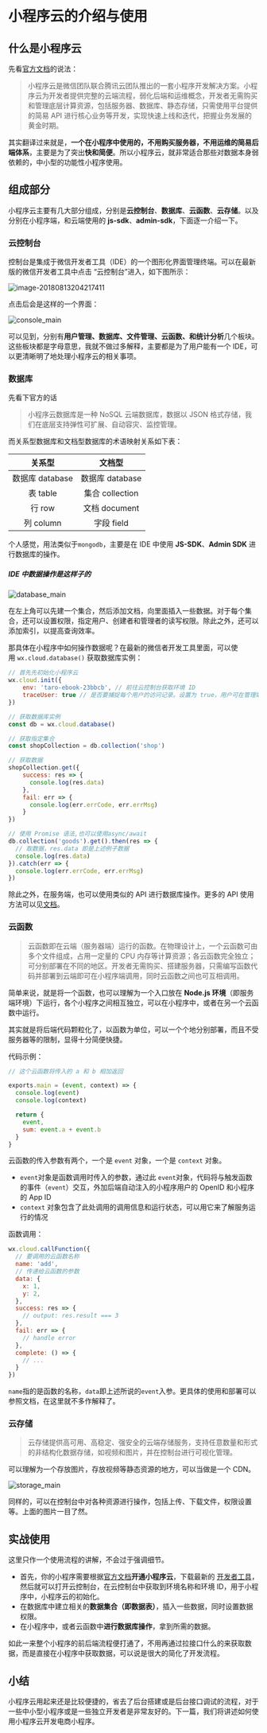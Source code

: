 # 小程序云的介绍与使用

## 什么是小程序云

先看[官方文档](https://developers.weixin.qq.com/miniprogram/dev/wxcloud/basis/getting-started.html)的说法：

> 小程序云是微信团队联合腾讯云团队推出的一套小程序开发解决方案。小程序云为开发者提供完整的云端流程，弱化后端和运维概念，开发者无需购买和管理底层计算资源，包括服务器、数据库、静态存储，只需使用平台提供的简易 API 进行核心业务等开发，实现快速上线和迭代，把握业务发展的黄金时期。

其实翻译过来就是，**一个在小程序中使用的，不用购买服务器，不用运维的简易后端体系**，主要是为了突出**快和简便**。所以小程序云，就非常适合那些对数据本身弱依赖的，中小型的功能性小程序使用。



## 组成部分

小程序云主要有几大部分组成，分别是**云控制台**、**数据库**、**云函数**、**云存储**。以及分别在小程序端，和云端使用的 **js-sdk**、**admin-sdk**，下面逐一介绍一下。



### 云控制台

控制台是集成于微信开发者工具（IDE）的一个图形化界面管理终端。可以在最新版的微信开发者工具中点击 “云控制台”进入，如下图所示：

![image-20180813204217411](https://user-gold-cdn.xitu.io/2018/9/5/165aa3854cbd6521?w=2048&h=1456&f=jpeg&s=312008)

点击后会是这样的一个界面：

![console_main](https://user-gold-cdn.xitu.io/2018/9/5/165aa3854c7847f5?w=1217&h=728&f=png&s=108501)

可以见到，分别有**用户管理、数据库、文件管理、云函数、和统计分析**几个板块。这些板块都是字母意思，我就不做过多解释，主要都是为了用户能有一个 IDE，可以更清晰明了地处理小程序云的相关事项。



### 数据库

先看下官方的话

> 小程序云数据库是一种 NoSQL 云端数据库，数据以 JSON 格式存储，我们在底层支持弹性可扩展、自动容灾、监控管理。

而关系型数据库和文档型数据库的术语映射关系如下表：
<center>

|     关系型      |     文档型      |
| :-------------: | :-------------: |
| 数据库 database | 数据库 database |
|    表 table     | 集合 collection |
|     行 row      |  文档 document  |
|    列 column    |   字段 field    |
</center>

个人感觉，用法类似于`mongodb`，主要是在 IDE 中使用 **JS-SDK**、**Admin SDK** 进行数据库的操作。

##### IDE 中数据操作是这样子的

![database_main](https://user-gold-cdn.xitu.io/2018/9/5/165aa3854cacb1c8?w=1217&h=728&f=png&s=105565)

在左上角可以先建一个集合，然后添加文档，向里面插入一些数据。对于每个集合，还可以设置权限，指定用户、创建者和管理者的读写权限。除此之外，还可以添加索引，以提高查询效率。

那具体在小程序中如何操作数据呢？在最新的微信者开发工具里面，可以使用 `wx.cloud.database()` 获取数据库实例：

```JavaScript
// 首先先初始化小程序云
wx.cloud.init({
    env: 'taro-ebook-23bbcb', // 前往云控制台获取环境 ID
    traceUser: true // 是否要捕捉每个用户的访问记录。设置为 true，用户可在管理端看到用户访问记录
})

// 获取数据库实例
const db = wx.cloud.database()

// 获取指定集合
const shopCollection = db.collection('shop')

// 获取数据
shopCollection.get({
    success: res => {
      console.log(res.data)
    },
    fail: err => {
      console.log(err.errCode, err.errMsg)
    }
})

// 使用 Promise 语法,也可以使用async/await
db.collection('goods').get().then(res => {
  // 取数据，res.data 即是上述例子数据
  console.log(res.data)
}).catch(err => {
  console.log(err.errCode, err.errMsg)
})
```

除此之外，在服务端，也可以使用类似的 API 进行数据库操作。更多的 API 使用方法可以见[文档](https://developers.weixin.qq.com/miniprogram/dev/wxcloud/basis/capabilities.html#%E6%95%B0%E6%8D%AE%E5%BA%93)。


### 云函数

> 云函数即在云端（服务器端）运行的函数。在物理设计上，一个云函数可由多个文件组成，占用一定量的 CPU 内存等计算资源；各云函数完全独立；可分别部署在不同的地区。开发者无需购买、搭建服务器，只需编写函数代码并部署到云端即可在小程序端调用，同时云函数之间也可互相调用。

简单来说，就是将一个函数，也可以理解为一个入口放在 **Node.js 环境**（即服务端环境）下运行，各个小程序之间相互独立，可以在小程序中，或者在另一个云函数中运行。

其实就是将后端代码颗粒化了，以函数为单位，可以一个个地分别部署，而且不受服务器等的限制，显得十分简便快捷。

代码示例：

```JavaScript
// 这个云函数将传入的 a 和 b 相加返回

exports.main = (event, context) => {
  console.log(event)
  console.log(context)

  return {
    event,
    sum: event.a + event.b
  }
}
```

云函数的传入参数有两个，一个是 `event` 对象，一个是 `context` 对象。

- `event`对象是函数调用时传入的参数，通过此 `event`对象，代码将与触发函数的事件（`event`）交互，外加后端自动注入的小程序用户的 OpenID 和小程序的 App ID 
- `context` 对象包含了此处调用的调用信息和运行状态，可以用它来了解服务运行的情况

函数调用：

```JavaScript
wx.cloud.callFunction({
  // 要调用的云函数名称
  name: 'add',
  // 传递给云函数的参数
  data: {
    x: 1,
    y: 2,
  },
  success: res => {
    // output: res.result === 3
  },
  fail: err => {
    // handle error
  },
  complete: () => {
    // ...
  }
})
```

`name`指的是函数的名称，`data`即上述所说的`event`入参。更具体的使用和部署可以参照文档，在这里就不多作解释了。


### 云存储

> 云存储提供高可用、高稳定、强安全的云端存储服务，支持任意数量和形式的非结构化数据存储，如视频和图片，并在控制台进行可视化管理。

可以理解为一个存放图片，存放视频等静态资源的地方，可以当做是一个 CDN。

![storage_main](https://user-gold-cdn.xitu.io/2018/9/5/165aa3854d8b938e?w=1217&h=728&f=png&s=111817)

同样的，可以在控制台中对各种资源进行操作，包括上传、下载文件，权限设置等。上面的图片一目了然。



## 实战使用

这里只作一个使用流程的讲解，不会过于强调细节。

- 首先，你的小程序需要根据[官方文档](https://developers.weixin.qq.com/miniprogram/dev/wxcloud/basis/getting-started.html)**开通小程序云**，下载最新的 [ 开发者工具](https://developers.weixin.qq.com/miniprogram/dev/devtools/devtools.html)，然后就可以打开云控制台，在云控制台中获取到环境名称和环境  ID，用于小程序中，小程序云的初始化。
- 在数据库中建立相关的**数据集合（即数据表）**，插入一些数据，同时设置数据权限。
- 在小程序中，或者云函数中**进行数据库操作**，拿到所需的数据。

如此一来整个小程序的前后端流程便打通了，不用再通过拉接口什么的来获取数据，而是直接在小程序中获取数据，可以说是很大的简化了开发流程。



## 小结

小程序云用起来还是比较便捷的，省去了后台搭建或是后台接口调试的流程，对于一些中小型小程序或是一些独立开发者是非常友好的。下一篇，我们将讲述如何使用小程序云开发电商小程序。
